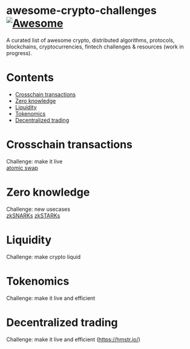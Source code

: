 # awesome-crypto-challenges [![Awesome](https://cdn.rawgit.com/sindresorhus/awesome/d7305f38d29fed78fa85652e3a63e154dd8e8829/media/badge.svg)](https://github.com/sindresorhus/awesome)

A curated list of awesome crypto, distributed algorithms, protocols, blockchains, cryptocurrencies, fintech challenges & resources (work in progress).  

# Contents
* [Crosschain transactions](#crosschain-transactions)
* [Zero knowledge](#zero-knowledge)
* [Liquidity](#liquidity)
* [Tokenomics](#tokenomics)
* [Decentralized trading](#decentralized-trading)

# Crosschain transactions
Challenge: make it live  
[atomic swap](https://en.bitcoin.it/wiki/Atomic_cross-chain_trading)  

# Zero knowledge
Challenge: new usecases  
[zkSNARKs](https://z.cash/technology/zksnarks.html) 
[zkSTARKs](http://vitalik.ca/general/2017/11/09/starks_part_1.html)  

# Liquidity
Challenge: make crypto liquid  

# Tokenomics
Challenge: make it live and efficient  

# Decentralized trading
Challenge: make it live and efficient
(https://hmstr.io/)
